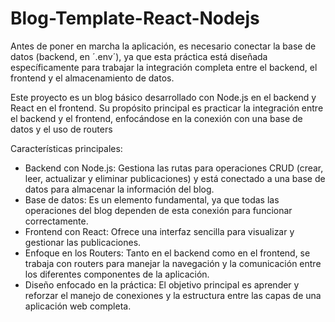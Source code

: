 # Blog-Template-React-Nodejs

Antes de poner en marcha la aplicación, es necesario conectar la base de datos (backend, en ´.env´), ya que esta práctica está diseñada específicamente para trabajar la integración completa entre el backend, el frontend y el almacenamiento de datos.

Este proyecto es un blog básico desarrollado con Node.js en el backend y React en el frontend. Su propósito principal es practicar la integración entre el backend y el frontend, enfocándose en la conexión con una base de datos y el uso de routers

Características principales:
- Backend con Node.js: Gestiona las rutas para operaciones CRUD (crear, leer, actualizar y eliminar publicaciones) y está conectado a una base de datos para almacenar la información del blog.
- Base de datos: Es un elemento fundamental, ya que todas las operaciones del blog dependen de esta conexión para funcionar correctamente.
- Frontend con React: Ofrece una interfaz sencilla para visualizar y gestionar las publicaciones.
- Enfoque en los Routers: Tanto en el backend como en el frontend, se trabaja con routers para manejar la navegación y la comunicación entre los diferentes componentes de la aplicación.
- Diseño enfocado en la práctica: El objetivo principal es aprender y reforzar el manejo de conexiones y la estructura entre las capas de una aplicación web completa.

